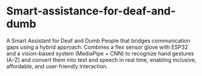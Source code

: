 # Smart-assistance-for-deaf-and-dumb
A Smart Assistant for Deaf and Dumb People that bridges communication gaps using a hybrid approach. Combines a flex sensor glove with ESP32 and a vision-based system (MediaPipe + CNN) to recognize hand gestures (A–Z) and convert them into text and speech in real time, enabling inclusive, affordable, and user-friendly interaction.
